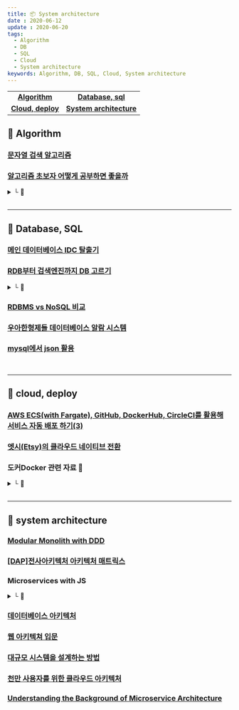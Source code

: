 ```yaml
---
title: 📦 System architecture
date : 2020-06-12
update : 2020-06-20
tags:
  - Algorithm
  - DB
  - SQL
  - Cloud
  - System architecture
keywords: Algorithm, DB, SQL, Cloud, System architecture
---
```


|   |   |
|:---:|:---:|  
|**[Algorithm](./#-algorithm)**|**[Database, sql](./#-database-sql)**|
|**[Cloud, deploy](./#-cloud-deploy)**|**[System architecture](./#-system-architecture)**|


## 📄 Algorithm

### [문자열 검색 알고리즘](https://bowbowbow.tistory.com/6?fbclid=IwAR3WKTcKxPMUxOVrq3sy4KjwIzCe1aceKzchQeYUNiQjFtlS5ykZG5Czq7c)

### [알고리즘 초보자 어떻게 공부하면 좋을까](https://spellofstar.github.io/post/how_to_study_algorithms/)
<details><summary> └  📝 </summary>

- 공통적으로 필요한 사항 (구현 능력의 필요성)
- 백준에서 문제 고르는 팁
- 백준 풀어볼 문제 결정하기
- 알고리즘에 시간을 쓸 여유가 있는 경우 공부 방법
- 알고리즘에 시간을 쓸 여유가 그리 없는 경우 공부 방법으로

</details>

<br/>
<hr>

## 📄 Database, SQL

### [메인 데이터베이스 IDC 탈출기](https://woowabros.github.io/experience/2019/12/19/ruby_database.html?fbclid=IwAR0vYzSFIoj36FbUl7q1tuXori0ecU8SHT0ROhoacSSwjjTl5pwbTvxeiAU)

### [RDB부터 검색엔진까지 DB 고르기](http://www.ciokorea.com/news/38041)
<details><summary> └  📝 </summary>

- 관계형 데이터베이스 관리 시스템(Oracle, MySQL, MS Server, PostgreSQL)
- 문서 저장소(MongoDB, 카우치베이스(Couchbase))
- 키-값 저장소(레디스(Redis), 멤캐시드(Memcached))
- 와이드 칼럼(wide-column) 저장소(카산드라(Cassandra), HBase)
- 검색 엔진(엘라스틱 서치(Elasticsearch))

</details>

### [RDBMS vs NoSQL 비교](https://blog.naver.com/kjun612/221922985512)

### [우아한형제들 데이터베이스 알람 시스템](https://woowabros.github.io/experience/2020/03/07/alarm.html)

### [mysql에서 json 활용](https://www.joinc.co.kr/w/man/12/mysql/json)



<br/>
<hr>

## 📄 cloud, deploy

### [AWS ECS(with Fargate), GitHub, DockerHub, CircleCI를 활용해 서비스 자동 배포 하기(3)](https://medium.com/day34/deploy-automation-part-3-b9474e12e246)

### [엣시(Etsy)의 클라우드 네이티브 전환](http://www.itworld.co.kr/news/146186)

### 도커Docker 관련 자료 🐳
<details><summary> └  🔗 </summary>

- [도커를 보다 쉽게 이해하기](https://m.facebook.com/groups/395603913908659?view=permalink&id=1747944695341234)
- [SSL을 사용하여 리액트를 도커에 적용](https://codeburst.io/serve-react-apps-with-docker-and-ssl-like-a-boss-e2d6d18553b7)
- [Docker 적용 후 발생한 문제점과 해결 방법](https://engineering.linecorp.com/ko/blog/server-side-test-automation-journey-3/)
- [왜 굳이 도커를 사용해야 하나요](https://www.44bits.io/ko/post/why-should-i-use-docker-container)

</details>

<br/>
<hr>

## 📄 system architecture

### [Modular Monolith with DDD](https://github.com/kgrzybek/modular-monolith-with-ddd)

### [[DAP]전사아키텍처 아키텍처 매트릭스](https://m.blog.naver.com/oracledo/220587899230)

### Microservices with JS
<details><summary> └  🔗 </summary>

- [Microservices with NodeJS and React](https://www.udemy.com/course/microservices-with-node-js-and-react/)

- [Microservices Demo (Uses the following technologies: Docker (and Docker Compose), React, Node.js, MySQL, Sequelize)](https://github.com/lucaschen/microservices-demo)

- [React/Nodejs Microservices App With Docker and GraphQL](https://youtu.be/gD-WutJH0qc)

- [node.js 이용한 마이크로서비스 앱 만들기(2018)](https://brunch.co.kr/@jowlee/54)

- [안심번호 마이크로서비스 개발하기](https://j.mp/2Z4gUUj)

- [MSA (Microservice Architecture) 마이크로서비스 아키텍처 회고](https://j.mp/2yWNVHt)

- [Microservices in NodeJS](https://nodesource.com/blog/microservices-in-nodejs)

</details>

### [데이터베이스 아키텍처](https://www.joinc.co.kr/w/man/12/aws/bigdata/Fundamentals2)

### [웹 아키텍쳐 입문](https://blog.rhostem.com/posts/2018-07-22-web-architecture-101)

### [대규모 시스템을 설계하는 방법](https://github.com/donnemartin/system-design-primer/blob/master/README.md)

### [천만 사용자를 위한 클라우드 아키텍처](https://aws.amazon.com/ko/blogs/korea/5-years-scalling-up-to-10-million-users/)

### [Understanding the Background of Microservice Architecture](https://medium.com/sw-d/microservice-4609d656ccf8)





